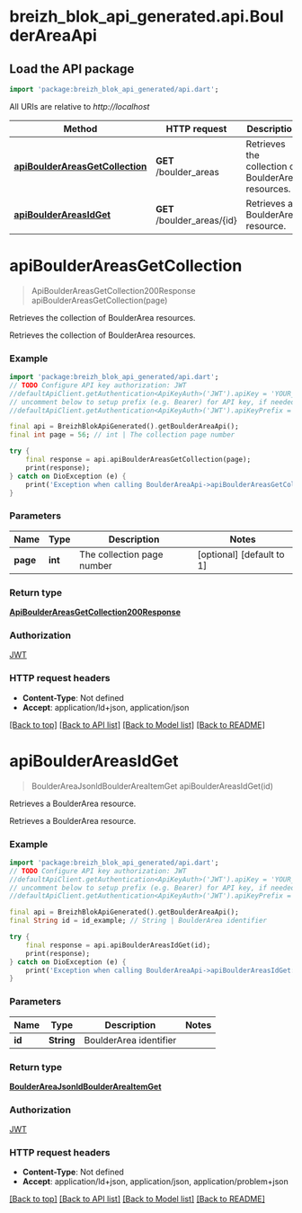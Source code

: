 # breizh_blok_api_generated.api.BoulderAreaApi

## Load the API package
```dart
import 'package:breizh_blok_api_generated/api.dart';
```

All URIs are relative to *http://localhost*

Method | HTTP request | Description
------------- | ------------- | -------------
[**apiBoulderAreasGetCollection**](BoulderAreaApi.md#apiboulderareasgetcollection) | **GET** /boulder_areas | Retrieves the collection of BoulderArea resources.
[**apiBoulderAreasIdGet**](BoulderAreaApi.md#apiboulderareasidget) | **GET** /boulder_areas/{id} | Retrieves a BoulderArea resource.


# **apiBoulderAreasGetCollection**
> ApiBoulderAreasGetCollection200Response apiBoulderAreasGetCollection(page)

Retrieves the collection of BoulderArea resources.

Retrieves the collection of BoulderArea resources.

### Example
```dart
import 'package:breizh_blok_api_generated/api.dart';
// TODO Configure API key authorization: JWT
//defaultApiClient.getAuthentication<ApiKeyAuth>('JWT').apiKey = 'YOUR_API_KEY';
// uncomment below to setup prefix (e.g. Bearer) for API key, if needed
//defaultApiClient.getAuthentication<ApiKeyAuth>('JWT').apiKeyPrefix = 'Bearer';

final api = BreizhBlokApiGenerated().getBoulderAreaApi();
final int page = 56; // int | The collection page number

try {
    final response = api.apiBoulderAreasGetCollection(page);
    print(response);
} catch on DioException (e) {
    print('Exception when calling BoulderAreaApi->apiBoulderAreasGetCollection: $e\n');
}
```

### Parameters

Name | Type | Description  | Notes
------------- | ------------- | ------------- | -------------
 **page** | **int**| The collection page number | [optional] [default to 1]

### Return type

[**ApiBoulderAreasGetCollection200Response**](ApiBoulderAreasGetCollection200Response.md)

### Authorization

[JWT](../README.md#JWT)

### HTTP request headers

 - **Content-Type**: Not defined
 - **Accept**: application/ld+json, application/json

[[Back to top]](#) [[Back to API list]](../README.md#documentation-for-api-endpoints) [[Back to Model list]](../README.md#documentation-for-models) [[Back to README]](../README.md)

# **apiBoulderAreasIdGet**
> BoulderAreaJsonldBoulderAreaItemGet apiBoulderAreasIdGet(id)

Retrieves a BoulderArea resource.

Retrieves a BoulderArea resource.

### Example
```dart
import 'package:breizh_blok_api_generated/api.dart';
// TODO Configure API key authorization: JWT
//defaultApiClient.getAuthentication<ApiKeyAuth>('JWT').apiKey = 'YOUR_API_KEY';
// uncomment below to setup prefix (e.g. Bearer) for API key, if needed
//defaultApiClient.getAuthentication<ApiKeyAuth>('JWT').apiKeyPrefix = 'Bearer';

final api = BreizhBlokApiGenerated().getBoulderAreaApi();
final String id = id_example; // String | BoulderArea identifier

try {
    final response = api.apiBoulderAreasIdGet(id);
    print(response);
} catch on DioException (e) {
    print('Exception when calling BoulderAreaApi->apiBoulderAreasIdGet: $e\n');
}
```

### Parameters

Name | Type | Description  | Notes
------------- | ------------- | ------------- | -------------
 **id** | **String**| BoulderArea identifier | 

### Return type

[**BoulderAreaJsonldBoulderAreaItemGet**](BoulderAreaJsonldBoulderAreaItemGet.md)

### Authorization

[JWT](../README.md#JWT)

### HTTP request headers

 - **Content-Type**: Not defined
 - **Accept**: application/ld+json, application/json, application/problem+json

[[Back to top]](#) [[Back to API list]](../README.md#documentation-for-api-endpoints) [[Back to Model list]](../README.md#documentation-for-models) [[Back to README]](../README.md)

